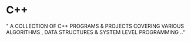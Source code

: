 # C++
" A COLLECTION OF C++ PROGRAMS &amp; PROJECTS COVERING VARIOUS ALGORITHMS , DATA STRUCTURES &amp; SYSTEM LEVEL PROGRAMMING .."
